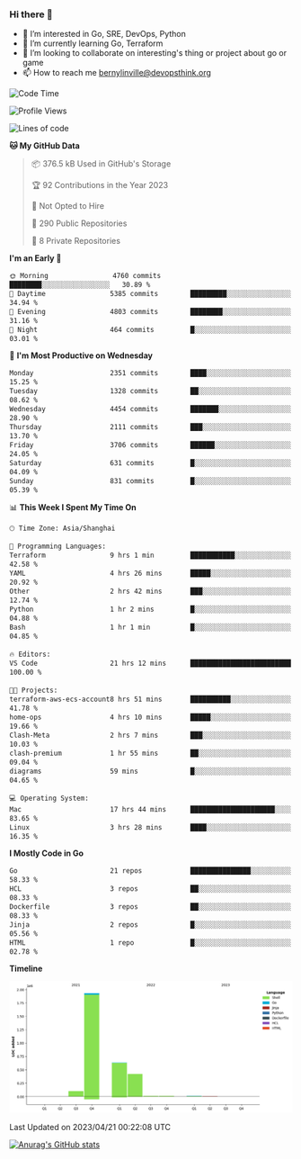 ### Hi there 👋

- 👀 I’m interested in Go, SRE, DevOps, Python
- 🌱 I’m currently learning Go, Terraform
- 👯 I’m looking to collaborate on interesting's thing or project about go or game
- 📫 How to reach me bernylinville@devopsthink.org

<!--START_SECTION:waka-->
![Code Time](http://img.shields.io/badge/Code%20Time-240%20hrs%2024%20mins-blue)

![Profile Views](http://img.shields.io/badge/Profile%20Views-1-blue)

![Lines of code](https://img.shields.io/badge/From%20Hello%20World%20I%27ve%20Written-3.1%20million%20lines%20of%20code-blue)

**🐱 My GitHub Data** 

> 📦 376.5 kB Used in GitHub's Storage 
 > 
> 🏆 92 Contributions in the Year 2023
 > 
> 🚫 Not Opted to Hire
 > 
> 📜 290 Public Repositories 
 > 
> 🔑 8 Private Repositories 
 > 
**I'm an Early 🐤** 

```text
🌞 Morning                4760 commits        ████████░░░░░░░░░░░░░░░░░   30.89 % 
🌆 Daytime                5385 commits        █████████░░░░░░░░░░░░░░░░   34.94 % 
🌃 Evening                4803 commits        ████████░░░░░░░░░░░░░░░░░   31.16 % 
🌙 Night                  464 commits         █░░░░░░░░░░░░░░░░░░░░░░░░   03.01 % 
```
📅 **I'm Most Productive on Wednesday** 

```text
Monday                   2351 commits        ████░░░░░░░░░░░░░░░░░░░░░   15.25 % 
Tuesday                  1328 commits        ██░░░░░░░░░░░░░░░░░░░░░░░   08.62 % 
Wednesday                4454 commits        ███████░░░░░░░░░░░░░░░░░░   28.90 % 
Thursday                 2111 commits        ███░░░░░░░░░░░░░░░░░░░░░░   13.70 % 
Friday                   3706 commits        ██████░░░░░░░░░░░░░░░░░░░   24.05 % 
Saturday                 631 commits         █░░░░░░░░░░░░░░░░░░░░░░░░   04.09 % 
Sunday                   831 commits         █░░░░░░░░░░░░░░░░░░░░░░░░   05.39 % 
```


📊 **This Week I Spent My Time On** 

```text
🕑︎ Time Zone: Asia/Shanghai

💬 Programming Languages: 
Terraform                9 hrs 1 min         ███████████░░░░░░░░░░░░░░   42.58 % 
YAML                     4 hrs 26 mins       █████░░░░░░░░░░░░░░░░░░░░   20.92 % 
Other                    2 hrs 42 mins       ███░░░░░░░░░░░░░░░░░░░░░░   12.74 % 
Python                   1 hr 2 mins         █░░░░░░░░░░░░░░░░░░░░░░░░   04.88 % 
Bash                     1 hr 1 min          █░░░░░░░░░░░░░░░░░░░░░░░░   04.85 % 

🔥 Editors: 
VS Code                  21 hrs 12 mins      █████████████████████████   100.00 % 

🐱‍💻 Projects: 
terraform-aws-ecs-account8 hrs 51 mins       ██████████░░░░░░░░░░░░░░░   41.78 % 
home-ops                 4 hrs 10 mins       █████░░░░░░░░░░░░░░░░░░░░   19.66 % 
Clash-Meta               2 hrs 7 mins        ███░░░░░░░░░░░░░░░░░░░░░░   10.03 % 
clash-premium            1 hr 55 mins        ██░░░░░░░░░░░░░░░░░░░░░░░   09.04 % 
diagrams                 59 mins             █░░░░░░░░░░░░░░░░░░░░░░░░   04.65 % 

💻 Operating System: 
Mac                      17 hrs 44 mins      █████████████████████░░░░   83.65 % 
Linux                    3 hrs 28 mins       ████░░░░░░░░░░░░░░░░░░░░░   16.35 % 
```

**I Mostly Code in Go** 

```text
Go                       21 repos            ███████████████░░░░░░░░░░   58.33 % 
HCL                      3 repos             ██░░░░░░░░░░░░░░░░░░░░░░░   08.33 % 
Dockerfile               3 repos             ██░░░░░░░░░░░░░░░░░░░░░░░   08.33 % 
Jinja                    2 repos             █░░░░░░░░░░░░░░░░░░░░░░░░   05.56 % 
HTML                     1 repo              █░░░░░░░░░░░░░░░░░░░░░░░░   02.78 % 
```



**Timeline**

![Lines of Code chart](https://raw.githubusercontent.com/bernylinville/bernylinville/main/assets/bar_graph.png)


 Last Updated on 2023/04/21 00:22:08 UTC
<!--END_SECTION:waka-->

[![Anurag's GitHub stats](https://github-readme-stats.vercel.app/api?username=bernylinville)](https://github.com/anuraghazra/github-readme-stats)


<!--
**kylechou-dunk/kylechou-dunk** is a ✨ _special_ ✨ repository because its `README.md` (this file) appears on your GitHub profile.

Here are some ideas to get you started:

- 🔭 I’m currently working on ...
- 🌱 I’m currently learning ...
- 👯 I’m looking to collaborate on ...
- 🤔 I’m looking for help with ...
- 💬 Ask me about ...
- 📫 How to reach me: ...
- 😄 Pronouns: ...
- ⚡ Fun fact: ...
-->
